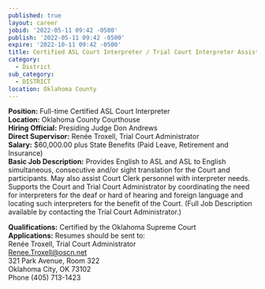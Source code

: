 ```yaml
---
published: true
layout: career
jobid: '2022-05-11 09:42 -0500'
publish: '2022-05-11 09:42 -0500'
expire: '2022-10-11 09:42 -0500'
title: Certified ASL Court Interpreter / Trial Court Interpreter Assistant
category:
  - District
sub_category:
  - DISTRICT
location: Oklahoma County
---
```

**Position:** Full-time Certified ASL Court Interpreter  
**Location:** Oklahoma County Courthouse  
**Hiring Official:** Presiding Judge Don Andrews  
**Direct Supervisor:** Renée Troxell, Trial Court Administrator  
**Salary:**	$60,000.00 plus State Benefits (Paid Leave, Retirement and Insurance)  
**Basic Job Description:** Provides English to ASL and ASL to English simultaneous, consecutive and/or sight translation for the Court and participants. May also assist Court Clerk personnel with interpreter needs. Supports the Court and Trial Court Administrator by coordinating the need for interpreters for the deaf or hard of hearing and foreign language and locating such interpreters for the benefit of the Court. (Full Job Description available by contacting the Trial Court Administrator.)

**Qualifications:**	Certified by the Oklahoma Supreme Court	  
**Applications:** Resumes should be sent to:   
Renée Troxell, Trial Court Administrator  
[Renee.Troxell@oscn.net](mailto:Renee.Troxell@oscn.net)  
321 Park Avenue, Room 322  
Oklahoma City, OK  73102  
Phone (405) 713-1423

